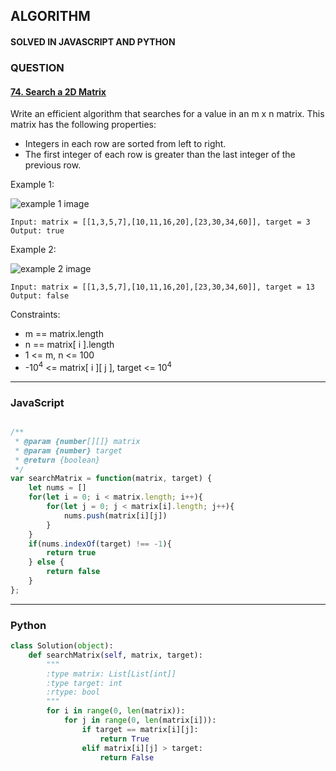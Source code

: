 ## ALGORITHM

#### SOLVED IN JAVASCRIPT AND PYTHON
### QUESTION

#### [74. Search a 2D Matrix](https://leetcode.com/problems/search-a-2d-matrix/)

Write an efficient algorithm that searches for a value in an m x n matrix. This matrix has the following properties:

* Integers in each row are sorted from left to right.
* The first integer of each row is greater than the last integer of the previous row.


Example 1:

![example 1 image](https://assets.leetcode.com/uploads/2020/10/05/mat.jpg)

```
Input: matrix = [[1,3,5,7],[10,11,16,20],[23,30,34,60]], target = 3
Output: true
```

Example 2:

![example 2 image](https://assets.leetcode.com/uploads/2020/10/05/mat2.jpg)

```
Input: matrix = [[1,3,5,7],[10,11,16,20],[23,30,34,60]], target = 13
Output: false
```

Constraints:

* m == matrix.length
* n == matrix[ i ].length
* 1 <= m, n <= 100
* -10<sup>4</sup> <= matrix[ i ][ j ], target <= 10<sup>4</sup>

-----

### JavaScript

```js

/**
 * @param {number[][]} matrix
 * @param {number} target
 * @return {boolean}
 */
var searchMatrix = function(matrix, target) {
    let nums = []
    for(let i = 0; i < matrix.length; i++){
        for(let j = 0; j < matrix[i].length; j++){
            nums.push(matrix[i][j])
        }
    }
    if(nums.indexOf(target) !== -1){
        return true
    } else {
        return false
    }
};

```

-----

### Python

```py
class Solution(object):
    def searchMatrix(self, matrix, target):
        """
        :type matrix: List[List[int]]
        :type target: int
        :rtype: bool
        """
        for i in range(0, len(matrix)):
            for j in range(0, len(matrix[i])):
                if target == matrix[i][j]:
                    return True
                elif matrix[i][j] > target:
                    return False
```
